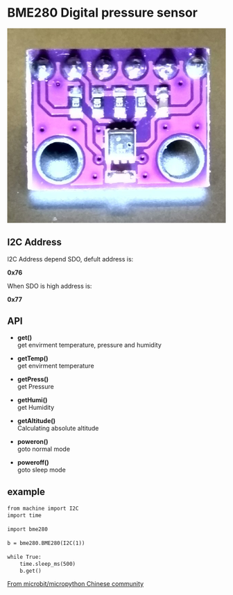 # BME280 Digital pressure sensor

![](bme280.jpg)

## I2C Address

I2C Address depend SDO, defult address is:

**0x76**

When SDO is high address is:

**0x77**

## API

* **get()**  
get envirment temperature, pressure and humidity  

* **getTemp()**  
get envirment temperature 

* **getPress()**  
get Pressure

* **getHumi()**  
get Humidity

* **getAltitude()**  
Calculating absolute altitude

* **poweron()**  
goto normal mode

* **poweroff()**  
goto sleep mode

## example


```
from machine import I2C
import time

import bme280

b = bme280.BME280(I2C(1))

while True:
    time.sleep_ms(500)
    b.get()

```

[From microbit/micropython Chinese community](www.micropython.org.cn)